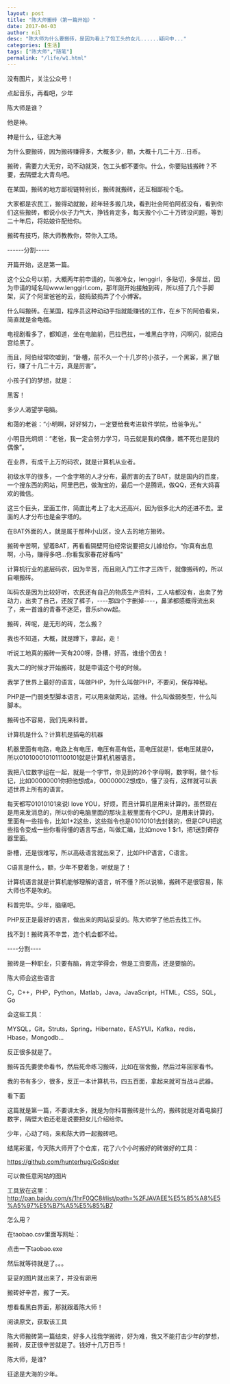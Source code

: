 ```yaml
---
layout: post  
title: "陈大师搬砖（第一篇开始）"
date: 2017-04-03
author: nil
desc: "陈大师为什么要搬砖，是因为看上了包工头的女儿......疑问中..."
categories: [生活]
tags: ["陈大师","随笔"]
permalink: "/life/w1.html"
--- 
```


没有图片，关注公众号！

点起音乐，再看吧，少年


陈大师是谁？


他是神。


神是什么，征途大海


为什么要搬砖，因为搬砖赚得多，大概多少，额，大概十几二十万...日币。


搬砖，需要力大无穷，动不动就哭，包工头都不要你。什么，你要贴钱搬砖？不要，去隔壁北大青鸟吧。


在某国，搬砖的地方鄙视链特别长，搬砖就搬砖，还互相鄙视个毛。


大家都是农民工，搬得动就搬，趁年轻多搬几块，看到社会阿伯阿叔没有，看到你们这些搬砖，都说小伙子力气大，挣钱肯定多，每天搬个小二十万砖没问题，等到二十年后，将姑娘许配给你。


搬砖有技巧，陈大师教教你，带你入工场。


------分割-----

开篇开始，这是第一篇。


这个公众号以前，大概两年前申请的，叫做冷女，lenggirl，多贴切，多屌丝，因为申请的域名叫www.lenggirl.com，那年刚开始接触到砖，所以搭了几个手脚架，买了个阿里爸爸的云，鼓捣鼓捣弄了个小博客。


什么叫搬砖。在某国，程序员这种动动手指就能赚钱的工作，在乡下的阿伯看来，简直就是金龟婿。


电视剧看多了，都知道，坐在电脑前，巴拉巴拉，一堆黑白字符，闪啊闪，就把白宫给黑了。


而且，阿伯经常吹嘘到，“卧槽，前不久一个十几岁的小孩子，一个黑客，黑了银行，赚了十几二十万，真是厉害”。


小孩子们的梦想，就是：


黑客！


多少人渴望学电脑。


和蔼的老爸：“小明啊，好好努力，一定要给我考进软件学院，给爸争光。”


小明目光炯炯：“老爸，我一定会努力学习，马云就是我的偶像，瞧不死也是我的偶像”。


在业界，有成千上万的码农，就是计算机从业者。


初级水平的很多，一个金字塔的人才分布，最厉害的去了BAT，就是国内的百度，一个搜东西的网站，阿里巴巴，做淘宝的，最后一个是腾讯，做QQ，还有大妈喜欢的微信。


这三个巨头，里面工作，简直比考上了北大还高兴，因为很多北大的还进不去。里面的人才分布也是金字塔的。


在BAT外面的人，就是属于那种小山区，没人去的地方搬砖。


搬砖辛苦啊，望着BAT，再看看隔壁阿伯经常说要把女儿嫁给你，“你真有出息啊，小马，赚得多吧...你看我家春花好看吗"


计算机行业的底层码农，因为辛苦，而且刚入门工作才三四千，就像搬砖的，所以自嘲搬砖。


叫码农是因为比较好听，农民还有自己的物质生产资料，工人啥都没有，出卖了劳动力，出卖了自己，还脱了裤子，----那四个字删掉----，鼻涕都感概得流出来了，来一首谁的青春不迷茫，音乐show起。


搬砖，砖呢，是无形的砖，怎么搬？


我也不知道，大概，就是蹲下，拿起，走！


听说工地真的搬砖一天有200呀，卧槽，好高，谁组个团去！


我大二的时候才开始搬砖，就是申请这个号的时候。


我学了世界上最好的语言，叫做PHP，为什么叫做PHP，不要问，保存神秘。


PHP是一门弱类型脚本语言，可以用来做网站，运维。什么叫做弱类型，什么叫脚本。


搬砖也不容易，我们先来科普。


计算机是什么？计算机是插电的机器


机器里面有电路，电路上有电压，电压有高有低，高电压就是1，低电压就是0，所以0101000101011100101就是计算机机器语言。


我把八位数字组在一起，就是一个字节，你见到的26个字母啊，数字啊，做个标记，比如00000001你把他想成a，00000002想成b，懂了没有，这样就可以表述世界上所有的语言。


每天都写01010101来说I love YOU，好烦，而且计算机是用来计算的，虽然现在是用来发消息的，所以你的电脑里面的那块主板里面有个CPU，是用来计算的，里面有一些指令，比如1+2这些，这些指令也是01010101去封装的，但是CPU把这些指令变成一些你看得懂的语言写出，叫做汇编，比如move 1 $r1，把1送到寄存器里面。


卧槽，还是很难写，所以高级语言就出来了，比如PHP语言，C语言。


C语言是什么，额，少年不要着急，听就是了！


计算机语言就是计算机能够理解的语言，听不懂？所以说嘛，搬砖不是很容易，陈大师也不是吹的。


科普完毕。少年，脑痛吧。


PHP反正是最好的语言，做出来的网站妥妥的。陈大师学了他后去找工作。


找不到！搬砖真不辛苦，连个机会都不给。


----分割----


搬砖是一种职业，只要有脑，肯定学得会，但是工资要高，还是要脑的。


陈大师会这些语言


C，C++，PHP，Python，Matlab，Java，JavaScript，HTML，CSS，SQL，Go


会这些工具：


MYSQL，Git，Struts，Spring，Hibernate，EASYUI，Kafka，redis，Hbase，Mongodb...


反正很多就是了。


搬砖首先要使命看书，然后死命练习搬砖，比如在宿舍搬，然后过年回家看书。


我的书有多少，很多，反正一本计算机书，四五百面，拿起来就可当战斗武器。


看下面




这篇就是第一篇，不要讲太多，就是为你科普搬砖是什么的，搬砖就是对着电脑打数字，隔壁大伯还老是说要把女儿介绍给你。


少年，心动了吗，来和陈大师一起搬砖吧。



结尾彩蛋，今天陈大师开了个仓库，花了六个小时搬好的砖做好的工具：


https://github.com/hunterhug/GoSpider


可以做任意网站的图片


工具放在这里：http://pan.baidu.com/s/1hrF0QC8#list/path=%2FJAVAEE%E5%85%A8%E5%A5%97%E5%B7%A5%E5%85%B7


怎么用？

在taobao.csv里面写网址：

点击一下taobao.exe

然后就等待就是了。。。

妥妥的图片就出来了，并没有卵用

搬砖好辛苦，搬了一天。


想看看黑白界面，那就跟着陈大师！


阅读原文，获取该工具



陈大师搬砖第一篇结束，好多人找我学搬砖，好为难，我又不能打击少年的梦想，搬砖，反正很辛苦就是了。钱好十几万日币！


陈大师，是谁?


征途是大海的少年。